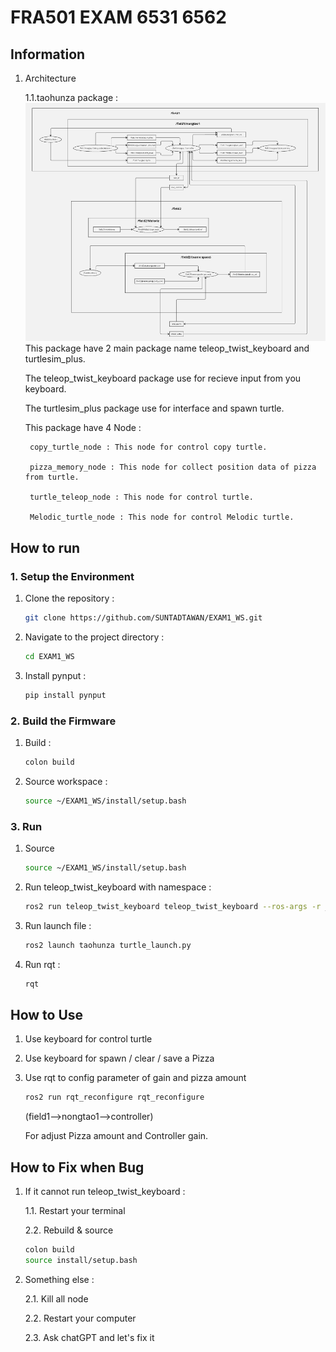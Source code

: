 # FRA501 EXAM 6531 6562

## Information
1. Architecture

    1.1.taohunza package :
    ![Alt text](architecture.png)
    This package have 2 main package name teleop_twist_keyboard and turtlesim_plus.
   
    The teleop_twist_keyboard package use for recieve input from you keyboard.

    The turtlesim_plus package use for interface and spawn turtle.

    This package have 4 Node :

        copy_turtle_node : This node for control copy turtle.
   
        pizza_memory_node : This node for collect position data of pizza from turtle. 

        turtle_teleop_node : This node for control turtle.

        Melodic_turtle_node : This node for control Melodic turtle.



## How to run

### 1. Setup the Environment
1. Clone the repository :
    ```sh
    git clone https://github.com/SUNTADTAWAN/EXAM1_WS.git
    ```
2. Navigate to the project directory :
    ```sh
    cd EXAM1_WS
    ```
3. Install pynput :
    ```sh
    pip install pynput
    ```
### 2. Build the Firmware
1. Build :
    ```sh
    colon build
    ``` 
2. Source workspace :
    ```sh
    source ~/EXAM1_WS/install/setup.bash 
    ```
### 3. Run
1. Source
    ```sh
    source ~/EXAM1_WS/install/setup.bash 
    ```
2. Run teleop_twist_keyboard with namespace :
    ```sh
    ros2 run teleop_twist_keyboard teleop_twist_keyboard --ros-args -r __ns:=/field1/nongtao1
    ```

3. Run launch file :
   ```sh
   ros2 launch taohunza turtle_launch.py
   ```
4. Run rqt :
   ```sh
   rqt
   ```


## How to Use

1. Use keyboard for control turtle
2. Use keyboard for spawn / clear / save a Pizza
3. Use rqt to config parameter of gain and pizza amount
   ```sh
   ros2 run rqt_reconfigure rqt_reconfigure
   ```
    (field1-->nongtao1-->controller)
   
   For adjust Pizza amount and Controller gain.

## How to Fix when Bug
1. If it cannot run teleop_twist_keyboard :
   
    1.1. Restart your terminal
   
    2.2. Rebuild & source
    ```sh
    colon build
    source install/setup.bash
    ```
2. Something else :
   
   2.1. Kill all node
   
   2.2. Restart your computer
   
   2.3. Ask chatGPT and let's fix it

   




